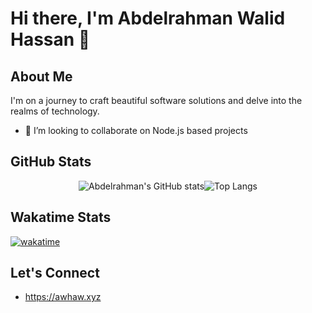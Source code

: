 # Hi there, I'm Abdelrahman Walid Hassan 👋

## About Me
I'm on a journey to craft beautiful software solutions and delve into the realms of technology.

- 👯 I’m looking to collaborate on Node.js based projects
<!-- - 🚀 Exploring the wonders of React, Node.js, C++
- 🌱 Learning the intricacies of data science and machine learning
- 💡 Seeking opportunities to collaborate on innovative projects
- 💬 Let's discuss tech, philosophy, or anything in between!
- 📫 Connect with me on [LinkedIn](https://www.linkedin.com/in/abdelrahmanwalidhassan/)
- 😄 Pronouns: He/Him
- ⚡ Fun fact: I can solve a Rubik's cube in under a minute! -->
## GitHub Stats
<div style="display: flex; justify-content: center;">
    <img alt="Abdelrahman's GitHub stats" src="https://github-stats.awhaw.xyz//?username=Abdelrahmanwalidhassan&show_icons=true&rank_icon=github&include_all_commits=true&hide=issues&theme=dark&line_height=24" />
    <img alt="Top Langs" src="https://github-stats.awhaw.xyz//top-langs/?username=Abdelrahmanwalidhassan&layout=compact&theme=dark" />
</div>
<!-- ![Abdelrahman's GitHub stats](https://github-readme-stats-0z19.onrender.com/?username=Abdelrahmanwalidhassan&show_icons=true&rank_icon=github&include_all_commits=true&hide=issues&theme=dark) 
![Top Langs](https://github-readme-stats-0z19.onrender.com/top-langs/?username=Abdelrahmanwalidhassan&layout=compact&theme=dark) -->

## Wakatime Stats
  [![wakatime](https://wakatime.com/badge/user/018cb5f0-87b6-47f3-8a70-b3113c0d211f.svg)](https://wakatime.com/@018cb5f0-87b6-47f3-8a70-b3113c0d211f)

## Let's Connect
- https://awhaw.xyz

<!--
**Abdelrahmanwalidhassan/Abdelrahmanwalidhassan** is a ✨ _special_ ✨ repository because its `README.md` (this file) appears on your GitHub profile.

Here are some ideas to get you started:

- 🔭 I’m currently working on ...
- 🌱 I’m currently learning ...
- 🤔 I’m looking for help with ...
- 💬 Ask me about ...
- 📫 How to reach me: ...
- 😄 Pronouns: ...
- ⚡ Fun fact: ...
-->
